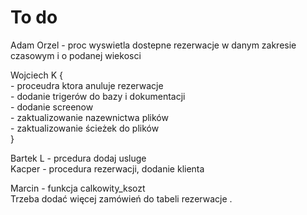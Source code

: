 # To do

Adam Orzel - proc wyswietla dostepne rezerwacje w danym zakresie czasowym i o podanej wiekosci  

Wojciech K {   
            - proceudra ktora anuluje rezerwacje  
           - dodanie trigerów do bazy i dokumentacji  
           - dodanie screenow  
           - zaktualizowanie nazewnictwa plików  
           - zaktualizowanie ścieżek do plików  
           }
           
Bartek L - prcedura dodaj usluge  
Kacper - procedura rezerwacji, dodanie klienta  

Marcin - funkcja calkowity_ksozt     
Trzeba dodać więcej zamówień do tabeli rezerwacje .   

